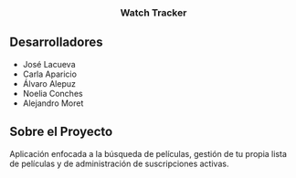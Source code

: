 <h3 align="center">Watch Tracker</h3>

## Desarrolladores

* José Lacueva
* Carla Aparicio
* Álvaro Alepuz
* Noelia Conches
* Alejandro Moret


<!-- ABOUT THE PROJECT -->
## Sobre el Proyecto

Aplicación enfocada a la búsqueda de películas, gestión de tu propia lista de películas y de administración de suscripciones activas.